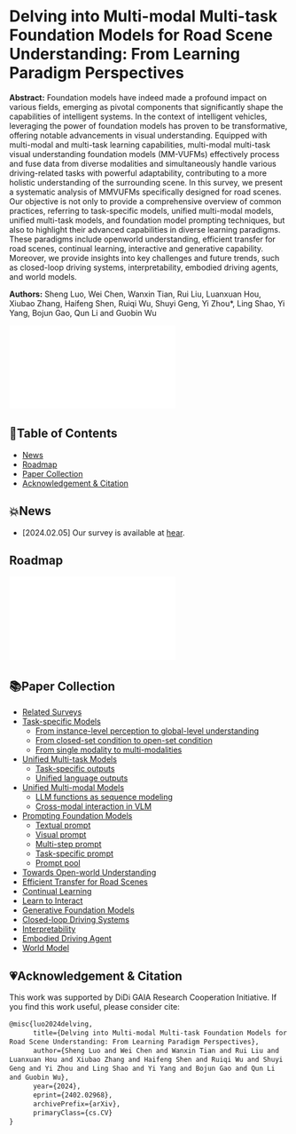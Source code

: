 # Delving into Multi-modal Multi-task Foundation Models for Road Scene Understanding: From Learning Paradigm Perspectives
 **Abstract:** Foundation models have indeed made a profound
impact on various fields, emerging as pivotal components that
significantly shape the capabilities of intelligent systems. In the
context of intelligent vehicles, leveraging the power of foundation
models has proven to be transformative, offering notable advancements in visual understanding. Equipped with multi-modal
and multi-task learning capabilities, multi-modal multi-task visual understanding foundation models (MM-VUFMs) effectively
process and fuse data from diverse modalities and simultaneously
handle various driving-related tasks with powerful adaptability,
contributing to a more holistic understanding of the surrounding
scene. In this survey, we present a systematic analysis of MMVUFMs specifically designed for road scenes. Our objective is not
only to provide a comprehensive overview of common practices,
referring to task-specific models, unified multi-modal models,
unified multi-task models, and foundation model prompting
techniques, but also to highlight their advanced capabilities
in diverse learning paradigms. These paradigms include openworld understanding, efficient transfer for road scenes, continual
learning, interactive and generative capability. Moreover, we
provide insights into key challenges and future trends, such as
closed-loop driving systems, interpretability, embodied driving
agents, and world models.

**Authors:** Sheng Luo, Wei Chen, Wanxin Tian, Rui Liu, Luanxuan Hou, Xiubao Zhang, Haifeng Shen,
Ruiqi Wu, Shuyi Geng, Yi Zhou*, Ling Shao, Yi Yang, Bojun Gao, Qun Li and Guobin Wu

![At a glance of our survey](/assets/at_a_glance.pdf)

## 📖Table of Contents
- [News](#💥news)
- [Roadmap](#roadmap) 
- [Paper Collection](#paper-collection)
- [Acknowledgement & Citation](#acknowledgement--citation)


## 💥News
- [2024.02.05] Our survey is available at [hear](https://arxiv.org/abs/2402.02968).

## Roadmap

![Roadmap](/assets/roadmap.pdf)

## 📚Paper Collection
- [Related Surveys](./papers.md#related-surveys)
- [Task-specific Models](./papers.md#task-specific-models)
  - [From instance-level perception to global-level understanding](./papers.md#from-instance-level-perception-to-global-level-understanding)
  - [From closed-set condition to open-set condition](./papers.md#from-closed-set-condition-to-open-set-condition)
  - [From single modality to multi-modalities](./papers.md#from-single-modality-to-multiple-modalities)
- [Unified Multi-task Models](./papers.md#unified-multi-task-models)
  - [Task-specific outputs](./papers.md#task-specific-outputs)
  - [Unified language outputs](./papers.md#unified-language-outputs)
- [Unified Multi-modal Models](./papers.md#unified-multi-modal-models)
  - [LLM functions as sequence modeling](./papers.md#LLM-functions-as-sequence-modeling)
  - [Cross-modal interaction in VLM](./papers.md#Cross-modal-interaction-in-VLM)
- [Prompting Foundation Models](./papers.md#prompting-foundation-models)
  - [Textual prompt](./papers.md#textual-prompt)
  - [Visual prompt](./papers.md#visual-prompt)
  - [Multi-step prompt](./papers.md#multi-step-prompt)
  - [Task-specific prompt](./papers.md#task-specific-prompt)
  - [Prompt pool](./papers.md#prompt-pool)
- [Towards Open-world Understanding](./papers.md#towards-open-world-understanding)
- [Efficient Transfer for Road Scenes](./papers.md#efficient-transfer-for-road-scenes)
- [Continual Learning](./papers.md#continual-learning)
- [Learn to Interact](./papers.md#learn-to-interact)
- [Generative Foundation Models](./papers.md#generative-foundation-models)
- [Closed-loop Driving Systems](./papers.md#closed-loop-driving-systems)
- [Interpretability](./papers.md#interpretability)
- [Embodied Driving Agent](./papers.md#embodied-driving-agent)
- [World Model](./papers.md#world-model)


## 💗Acknowledgement & Citation
This work was supported by DiDi GAIA Research Cooperation Initiative. If you find this work useful, please consider cite:
```
@misc{luo2024delving,
      title={Delving into Multi-modal Multi-task Foundation Models for Road Scene Understanding: From Learning Paradigm Perspectives}, 
      author={Sheng Luo and Wei Chen and Wanxin Tian and Rui Liu and Luanxuan Hou and Xiubao Zhang and Haifeng Shen and Ruiqi Wu and Shuyi Geng and Yi Zhou and Ling Shao and Yi Yang and Bojun Gao and Qun Li and Guobin Wu},
      year={2024},
      eprint={2402.02968},
      archivePrefix={arXiv},
      primaryClass={cs.CV}
}
```


